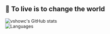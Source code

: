 ## 🚀 To live is to change the world
![vshowc's GitHub stats](https://github-readme-stats.vercel.app/api?username=vshowc&hide_border=true&show_icons=true&theme=radical&hide_title=true)
<br/>
![Languages](https://github-readme-stats.vercel.app/api/top-langs/?username=vshowc&hide_title=true&hide_border=true&layout=compact&bg_color=141321&theme=radical)

